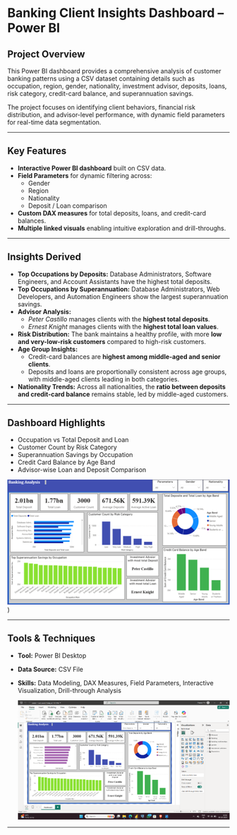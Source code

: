 #  Banking Client Insights Dashboard – Power BI

##  Project Overview
This Power BI dashboard provides a comprehensive analysis of customer banking patterns using a CSV dataset containing details such as occupation, region, gender, nationality, investment advisor, deposits, loans, risk category, credit-card balance, and superannuation savings.  

The project focuses on identifying client behaviors, financial risk distribution, and advisor-level performance, with dynamic field parameters for real-time data segmentation.

---

##  Key Features
- **Interactive Power BI dashboard** built on CSV data.
- **Field Parameters** for dynamic filtering across:
  - Gender  
  - Region  
  - Nationality  
  - Deposit / Loan comparison
- **Custom DAX measures** for total deposits, loans, and credit-card balances.
- **Multiple linked visuals** enabling intuitive exploration and drill-throughs.

---

##  Insights Derived
- **Top Occupations by Deposits:** Database Administrators, Software Engineers, and Account Assistants have the highest total deposits.  
- **Top Occupations by Superannuation:** Database Administrators, Web Developers, and Automation Engineers show the largest superannuation savings.  
- **Advisor Analysis:**  
  - *Peter Castillo* manages clients with the **highest total deposits**.  
  - *Ernest Knight* manages clients with the **highest total loan values**.  
- **Risk Distribution:** The bank maintains a healthy profile, with more **low and very-low-risk customers** compared to high-risk customers.  
- **Age Group Insights:**  
  - Credit-card balances are **highest among middle-aged and senior clients**.  
  - Deposits and loans are proportionally consistent across age groups, with middle-aged clients leading in both categories.  
- **Nationality Trends:** Across all nationalities, the **ratio between deposits and credit-card balance** remains stable, led by middle-aged customers.

---

##  Dashboard Highlights
- Occupation vs Total Deposit and Loan  
- Customer Count by Risk Category  
- Superannuation Savings by Occupation  
- Credit Card Balance by Age Band  
- Advisor-wise Loan and Deposit Comparison

![Alt ](https://github.com/pranvpv/BankingAnalysis/blob/main/Screenshots/Screenshot%202025-10-09%20135209.png))

---

##  Tools & Techniques
- **Tool:** Power BI Desktop  
- **Data Source:** CSV File  
- **Skills:** Data Modeling, DAX Measures, Field Parameters, Interactive Visualization, Drill-through Analysis  


  ![Alt ](https://github.com/pranvpv/BankingAnalysis/blob/main/Screenshots/Screenshot%202025-10-09%20135148.png)
---

